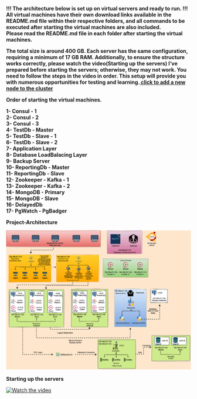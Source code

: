 
  **!!! The architecture below is set up on virtual servers and ready to run. !!!  All virtual machines have their own download links available in the README.md file within their respective folders, and all commands to be executed after starting the virtual machines are also included.** <br />
   **Please read the README.md file in each folder after starting the virtual machines.** <br />

**The total size is around 400 GB. Each server has the same configuration, requiring a minimum of 17 GB RAM. Additionally, to ensure the structure works correctly, please watch the video(Starting up the servers) I’ve prepared before starting the servers; otherwise, they may not work. You need to follow the steps in the video in order. This setup will provide you with numerous opportunities for testing and learning.[ click to add a new node to the cluster](https://github.com/ProxySeer/PostgresLab/blob/main/How%20to%20add%20a%20new%20node/ReadMe.md)** 


   
   **Order of starting the virtual machines.** <br />
   
   **1- Consul - 1 <br />
   2- Consul - 2 <br />
   3- Consul - 3 <br />
   4- TestDb - Master <br />
   5- TestDb - Slave - 1 <br />
   6- TestDb - Slave - 2 <br />
   7- Application Layer <br />
   8- Database LoadBalacing Layer <br />
   9- Backup Server <br />
   10- ReportingDb - Master <br />
   11- ReportingDb - Slave <br />
   12- Zookeeper - Kafka - 1 <br />
   13- Zookeeper - Kafka - 2 <br />
   14- MongoDB - Primary <br />
   15- MongoDB - Slave <br /> 
   16- DelayedDb <br />
   17- PgWatch - PgBadger <br />**

   
 **Project-Architecture** <br />
 
![](https://github.com/ProxySeer/PostgresLab/blob/main/Project-Architecture/Architecture.gif)

 **Starting up the servers** <br />

[![Watch the video](https://i.hizliresim.com/2o2po04.PNG)](https://www.youtube.com/watch?v=A_PDvBk6i7Y)

  

